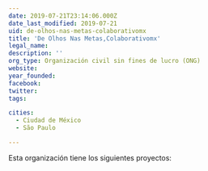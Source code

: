 ```yaml
---
date: 2019-07-21T23:14:06.000Z
date_last_modified: 2019-07-21
uid: de-olhos-nas-metas-colaborativomx
title: 'De Olhos Nas Metas,Colaborativomx'
legal_name: 
description: ''
org_type: Organización civil sin fines de lucro (ONG)
website: 
year_founded: 
facebook: 
twitter: 
tags:

cities: 
  - Ciudad de México
  - São Paulo

---
```


Esta organización tiene los siguientes proyectos:


